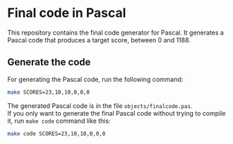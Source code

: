 # Final code in Pascal

This repository contains the final code generator for Pascal. It generates a
Pascal code that produces a target score, between 0 and 1188.


## Generate the code

For generating the Pascal code, run the following command:

```sh
make SCORES=23,10,10,0,0,0
```

The generated Pascal code is in the file `objects/finalcode.pas`.  
If you only want to generate the final Pascal code without trying to compile it,
run `make code` command like this:

```sh
make code SCORES=23,10,10,0,0,0
```

